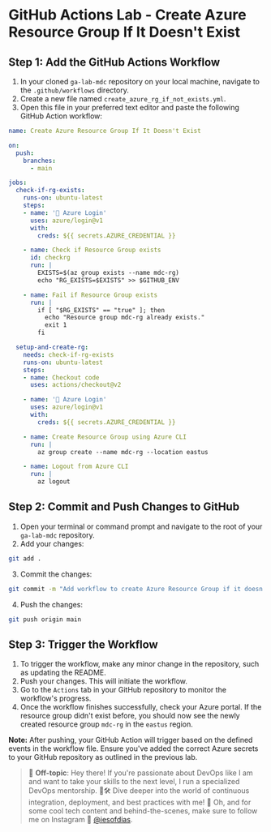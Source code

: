 # GitHub Actions Lab - Create Azure Resource Group If It Doesn't Exist

## Step 1: Add the GitHub Actions Workflow

1. In your cloned `ga-lab-mdc` repository on your local machine, navigate to the `.github/workflows` directory.
2. Create a new file named `create_azure_rg_if_not_exists.yml`.
3. Open this file in your preferred text editor and paste the following GitHub Action workflow:

```yaml
name: Create Azure Resource Group If It Doesn't Exist

on:
  push:
    branches:
      - main

jobs:
  check-if-rg-exists:
    runs-on: ubuntu-latest
    steps:
    - name: '🔐 Azure Login'
      uses: azure/login@v1
      with:
        creds: ${{ secrets.AZURE_CREDENTIAL }}

    - name: Check if Resource Group exists
      id: checkrg
      run: |
        EXISTS=$(az group exists --name mdc-rg)
        echo "RG_EXISTS=$EXISTS" >> $GITHUB_ENV

    - name: Fail if Resource Group exists
      run: |
        if [ "$RG_EXISTS" == "true" ]; then
          echo "Resource group mdc-rg already exists."
          exit 1
        fi

  setup-and-create-rg:
    needs: check-if-rg-exists
    runs-on: ubuntu-latest
    steps:
    - name: Checkout code
      uses: actions/checkout@v2

    - name: '🔐 Azure Login'
      uses: azure/login@v1
      with:
        creds: ${{ secrets.AZURE_CREDENTIAL }}

    - name: Create Resource Group using Azure CLI
      run: |
        az group create --name mdc-rg --location eastus

    - name: Logout from Azure CLI
      run: |
        az logout
```

## Step 2: Commit and Push Changes to GitHub

1. Open your terminal or command prompt and navigate to the root of your `ga-lab-mdc` repository.
2. Add your changes:
   
```bash
git add .
```

3. Commit the changes:
   
```bash
git commit -m "Add workflow to create Azure Resource Group if it doesn't exist"
```

4. Push the changes:
   
```bash
git push origin main
```

## Step 3: Trigger the Workflow

1. To trigger the workflow, make any minor change in the repository, such as updating the README.
2. Push your changes. This will initiate the workflow.
3. Go to the `Actions` tab in your GitHub repository to monitor the workflow's progress.
4. Once the workflow finishes successfully, check your Azure portal. If the resource group didn't exist before, you should now see the newly created resource group `mdc-rg` in the `eastus` region.

**Note:** After pushing, your GitHub Action will trigger based on the defined events in the workflow file. Ensure you've added the correct Azure secrets to your GitHub repository as outlined in the previous lab.

> 🚨 **Off-topic**: Hey there! If you're passionate about DevOps like I am and want to take your skills to the next level, I run a specialized DevOps mentorship. 🧠🛠 Dive deeper into the world of continuous integration, deployment, and best practices with me! 🚀 Oh, and for some cool tech content and behind-the-scenes, make sure to follow me on Instagram 📸 [@iesofdias](https://www.instagram.com/iesofdias/).
